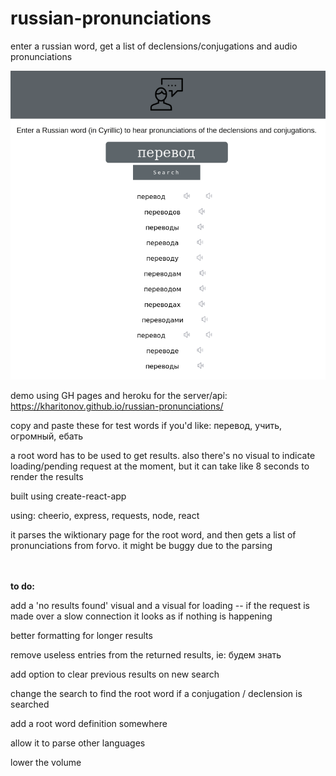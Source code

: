 # russian-pronunciations
enter a russian word, get a list of declensions/conjugations and audio pronunciations

![alt text](https://github.com/kharitonov/russian-pronunciations/blob/master/screenshot.png)

demo using GH pages and heroku for the server/api: https://kharitonov.github.io/russian-pronunciations/

copy and paste these for test words if you'd like: перевод, учить, огромный, ебать

a root word has to be used to get results. also there's no visual to indicate loading/pending request at the moment, but it can take like 8 seconds to render the results

built using create-react-app
 
using: cheerio, express, requests, node, react


it parses the wiktionary page for the root word, and then gets a list of pronunciations from forvo. it might be buggy due to the parsing




<br/><br/>
<b>to do:</b>

add a 'no results found' visual and a visual for loading -- if the request is made over a slow connection it looks as if nothing is happening

better formatting for longer results

remove useless entries from the returned results, ie: будем знать 

add option to clear previous results on new search

change the search to find the root word if a conjugation / declension is searched

add a root word definition somewhere

allow it to parse other languages

lower the volume
